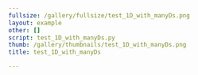 ```yaml
---
fullsize: /gallery/fullsize/test_1D_with_manyDs.png
layout: example
other: []
script: test_1D_with_manyDs.py
thumb: /gallery/thumbnails/test_1D_with_manyDs.png
title: test_1D_with_manyDs

---
```

